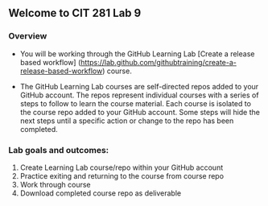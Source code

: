## Welcome to CIT 281 Lab 9

### Overview

- You will be working through the GitHub Learning Lab [Create a release based workflow] (https://lab.github.com/githubtraining/create-a-release-based-workflow) course.

- The GitHub Learning Lab courses are self-directed repos added to your GitHub account. The repos represent individual courses with a series of steps to follow to learn the course material. Each course is isolated to the course repo added to your GitHub account. Some steps will hide the next steps until a specific action or change to the repo has been completed.

### Lab goals and outcomes:

1. Create Learning Lab course/repo within your GitHub account
2. Practice exiting and returning to the course from course repo
3. Work through course
4. Download completed course repo as deliverable


